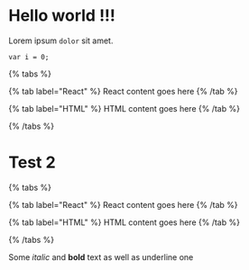 
# Hello world !!!

Lorem ipsum `dolor` sit amet.

```
var i = 0;
```

{% tabs %}

{% tab label="React" %}
React content goes here
{% /tab %}

{% tab label="HTML" %}
HTML content goes here
{% /tab %}

{% /tabs %}

# Test 2

{% tabs %}

{% tab label="React" %}
React content goes here
{% /tab %}

{% tab label="HTML" %}
HTML content goes here
{% /tab %}

{% /tabs %}

Some *italic* and **bold** text as well as underline one